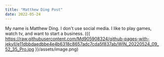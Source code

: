 ```yaml
---
title: "Matthew Ding Post"
date: 2022-05-24
---
```


My name is Matthew Ding. I don't use social media. I like to play games, watch tv, and want to start a business.
({{ https://raw.githubusercontent.com/Md905908324/github-pages-with-jekyll/e11dbbdaedbbe4e4b6318c8657adc7cda5f837ab/WIN_20220524_09_52_35_Pro.jpg }}/assets/image.png)
